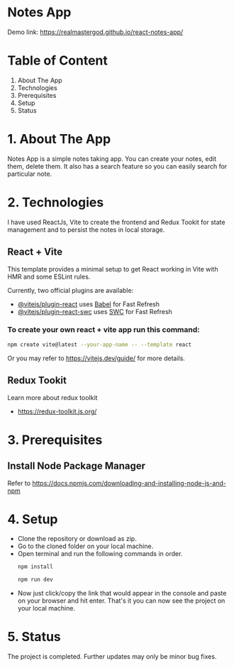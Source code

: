 # Notes App

Demo link:
https://realmastergod.github.io/react-notes-app/

# Table of Content

1. About The App
2. Technologies
3. Prerequisites
4. Setup
5. Status

# 1. About The App
Notes App is a simple notes taking app. You can create your notes, edit them, delete them.
It also has a search feature so you can easily search for particular note.

# 2. Technologies
I have used  ReactJs, Vite to create the frontend and Redux Tookit for state management and to persist the notes in local storage.

## React + Vite

This template provides a minimal setup to get React working in Vite with HMR and some ESLint rules.

Currently, two official plugins are available:

- [@vitejs/plugin-react](https://github.com/vitejs/vite-plugin-react/blob/main/packages/plugin-react/README.md) uses [Babel](https://babeljs.io/) for Fast Refresh
- [@vitejs/plugin-react-swc](https://github.com/vitejs/vite-plugin-react-swc) uses [SWC](https://swc.rs/) for Fast Refresh

### To create your own react + vite app run this command:
```bash
npm create vite@latest --your-app-name -- --template react
```
Or you may refer to https://vitejs.dev/guide/   for more details.

## Redux Tookit
Learn more about redux toolkit
- https://redux-toolkit.js.org/

# 3. Prerequisites
## Install Node Package Manager
Refer to https://docs.npmjs.com/downloading-and-installing-node-js-and-npm

# 4. Setup
- Clone the repository or download as zip.
- Go to the cloned folder on your local machine.
- Open terminal and run the following commands in order.
  ```bash
  npm install
  ```
  ```bash
  npm run dev
  ```
- Now just click/copy the link that would appear in the console and paste on your browser and hit enter. That's it you can now see the project on your local machine.

# 5. Status
The project is completed. Further updates may only be minor bug fixes.

